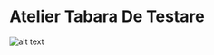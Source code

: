 # Atelier Tabara De Testare
![alt text](https://secure.meetupstatic.com/photos/event/c/3/e/c/600_488510156.jpeg?fbclid=IwAR2gt4asNxiG8Ow9_Bn4kZ0YS7CkxagOX09ad0qccjQDbu5lNz6b4pWORk0)
